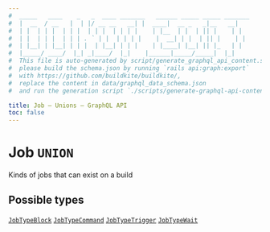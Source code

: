 ```yaml
---
#  _____   ____    _   _  ____ _______   ______ _____ _____ _______
#  |  __  / __   |  | |/ __ __   __| |  ____|  __ _   _|__   __|
#  | |  | | |  | | |  | | |  | | | |    | |__  | |  | || |    | |
#  | |  | | |  | | | . ` | |  | | | |    |  __| | |  | || |    | |
#  | |__| | |__| | | |  | |__| | | |    | |____| |__| || |_   | |
#  |_____/ ____/  |_| _|____/  |_|    |______|_____/_____|  |_|
#  This file is auto-generated by script/generate_graphql_api_content.sh,
#  please build the schema.json by running `rails api:graph:export`
#  with https://github.com/buildkite/buildkite/,
#  replace the content in data/graphql_data_schema.json
#  and run the generation script `./scripts/generate-graphql-api-content.sh`.

title: Job – Unions – GraphQL API
toc: false
---
```

<!-- vale off -->
<h1 class="has-pills" data-algolia-exclude>
  Job
  <span class="pill pill--union pill--normal-case pill--large"><code>UNION</code></span>
</h1>
<!-- vale on -->


Kinds of jobs that can exist on a build







<h2 data-algolia-exclude>Possible types</h2>
<a href="/docs/apis/graphql/schemas/object/jobtypeblock" class="pill pill--object pill--normal-case pill--large" title="Go to OBJECT JobTypeBlock"><code>JobTypeBlock</code></a>
<a href="/docs/apis/graphql/schemas/object/jobtypecommand" class="pill pill--object pill--normal-case pill--large" title="Go to OBJECT JobTypeCommand"><code>JobTypeCommand</code></a>
<a href="/docs/apis/graphql/schemas/object/jobtypetrigger" class="pill pill--object pill--normal-case pill--large" title="Go to OBJECT JobTypeTrigger"><code>JobTypeTrigger</code></a>
<a href="/docs/apis/graphql/schemas/object/jobtypewait" class="pill pill--object pill--normal-case pill--large" title="Go to OBJECT JobTypeWait"><code>JobTypeWait</code></a>
